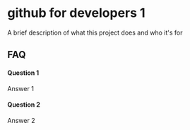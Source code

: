 # github for developers 1

A brief description of what this project does and who it's for


## FAQ

#### Question 1

Answer 1

#### Question 2

Answer 2

